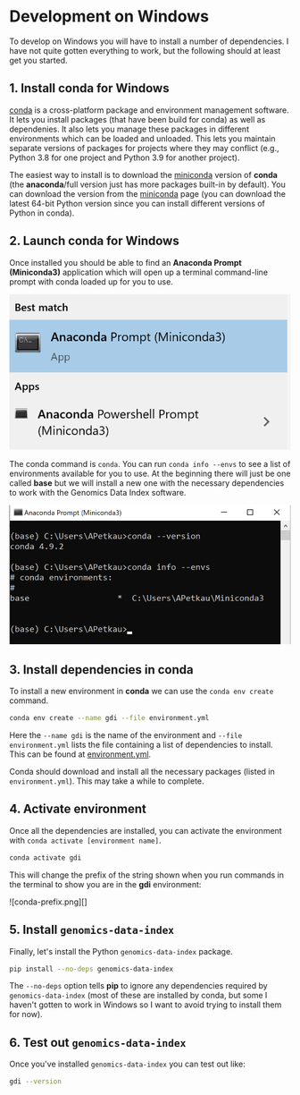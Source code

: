 # Development on Windows

To develop on Windows you will have to install a number of dependencies. I have not quite gotten everything to work, but the following should at least get you started.

## 1. Install conda for Windows

[conda][] is a cross-platform package and environment management software. It lets you install packages (that have been build for conda) as well as dependenies. It also lets you manage these packages in different environments which can be loaded and unloaded. This lets you maintain separate versions of packages for projects where they may conflict (e.g., Python 3.8 for one project and Python 3.9 for another project).

The easiest way to install is to download the [miniconda][] version of **conda** (the **anaconda**/full version just has more packages built-in by default). You can download the version from the [miniconda][] page (you can download the latest 64-bit Python version since you can install different versions of Python in conda).

## 2. Launch conda for Windows

Once installed you should be able to find an **Anaconda Prompt (Miniconda3)** application which will open up a terminal command-line prompt with conda loaded up for you to use.

![conda-prompt.png][]

The conda command is `conda`. You can run `conda info --envs` to see a list of environments available for you to use. At the beginning there will just be one called **base** but we will install a new one with the necessary dependencies to work with the Genomics Data Index software.

![conda-terminal.png][]

## 3. Install dependencies in conda

To install a new environment in **conda** we can use the `conda env create` command.

```bash
conda env create --name gdi --file environment.yml
```

Here the `--name gdi` is the name of the environment and `--file environment.yml` lists the file containing a list of dependencies to install. This can be found at [environment.yml][].

Conda should download and install all the necessary packages (listed in `environment.yml`). This may take a while to complete.

## 4. Activate environment

Once all the dependencies are installed, you can activate the environment with `conda activate [environment name]`.

```bash
conda activate gdi
```

This will change the prefix of the string shown when you run commands in the terminal to show you are in the **gdi** environment:

![conda-prefix.png][]

## 5. Install `genomics-data-index`

Finally, let's install the Python `genomics-data-index` package.

```bash
pip install --no-deps genomics-data-index
```

The `--no-deps` option tells **pip** to ignore any dependencies required by `genomics-data-index` (most of these are installed by conda, but some I haven't gotten to work in Windows so I want to avoid trying to install them for now).

## 6. Test out `genomics-data-index`

Once you've installed `genomics-data-index` you can test out like:

```bash
gdi --version
```


[conda]: https://docs.conda.io/projects/conda/en/latest/index.html
[miniconda]: https://docs.conda.io/en/latest/miniconda.html
[conda-prompt.png]: images/conda-prompt.png
[conda-terminal.png]: images/conda-terminal.png
[environment.yml]: environment.yml
